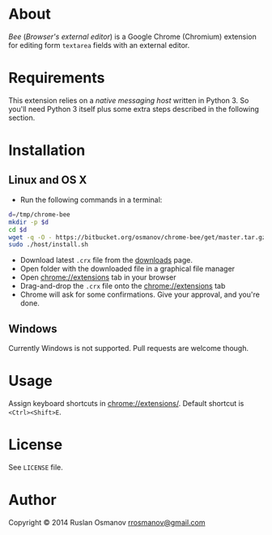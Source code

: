 # About

*Bee* (_Browser's external editor_) is a Google Chrome (Chromium) extension for
editing form `textarea` fields with an external editor.

# Requirements

This extension relies on a _native messaging host_ written in Python 3. So
you'll need Python 3 itself plus some extra steps described in the following
section.

# Installation

## Linux and OS X

- Run the following commands in a terminal:

```bash
d=/tmp/chrome-bee
mkdir -p $d
cd $d
wget -q -O - https://bitbucket.org/osmanov/chrome-bee/get/master.tar.gz | tar -xzf - --strip-components 1
sudo ./host/install.sh
```

- Download latest `.crx` file from the [downloads](https://bitbucket.org/osmanov/chrome-bee/downloads) page.
- Open folder with the downloaded file in a graphical file manager
- Open <chrome://extensions> tab in your browser
- Drag-and-drop the `.crx` file onto the <chrome://extensions> tab
- Chrome will ask for some confirmations. Give your approval, and you're done.

## Windows

Currently Windows is not supported. Pull requests are welcome though.

# Usage

Assign keyboard shortcuts in <chrome://extensions/>. Default shortcut is `<Ctrl><Shift>E`.

# License

See `LICENSE` file.

# Author

Copyright © 2014 Ruslan Osmanov <rrosmanov@gmail.com>
